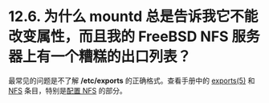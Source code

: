 # 12.6. 为什么 mountd 总是告诉我它不能改变属性，而且我的 FreeBSD NFS 服务器上有一个糟糕的出口列表？

最常见的问题是不了解 **/etc/exports** 的正确格式。查看手册中的 [exports(5)](https://www.freebsd.org/cgi/man.cgi?query=exports&sektion=5&format=html) 和 [NFS](https://docs.freebsd.org/en/books/handbook/#network-nfs) 条目，特别是[配置 NFS](https://docs.freebsd.org/en/books/handbook/#configuring-nfs) 的部分。
